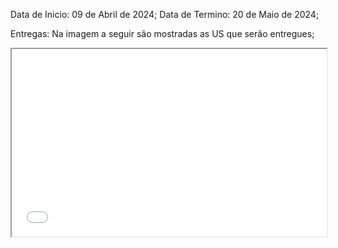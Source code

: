 Data de Inicio: 09 de Abril de 2024;
Data de Termino: 20 de Maio de 2024;


Entregas: Na imagem a seguir são mostradas as US que serão entregues;










<iframe src="../../assets/R2.png" width="100%" height="300px">
</iframe>